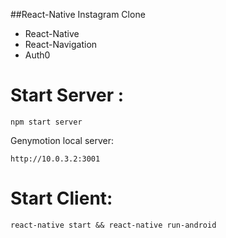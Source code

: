 ##React-Native Instagram Clone

- React-Native
- React-Navigation
- Auth0


# Start Server :
```
npm start server
```

Genymotion local server:
```
http://10.0.3.2:3001
```

# Start Client:
```
react-native start && react-native run-android
```
